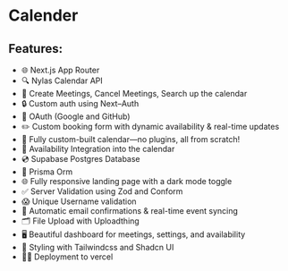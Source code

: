 # Calender

## Features: 
- 🌐 Next.js App Router
- 🔍 Nylas Calendar API
- 💪 Create Meetings, Cancel Meetings, Search up the calendar
- 🔒 Custom auth using Next–Auth
- 🔑 OAuth (Google and GitHub)
- ✏️ Custom booking form with dynamic availability & real-time updates
- 📆 Fully custom-built calendar—no plugins, all from scratch!
- 👋 Availability Integration into the calendar
- 💿 Supabase Postgres Database
- 💨 Prisma Orm
- 🌐 Fully responsive landing page with a dark mode toggle
- ✅ Server Validation using Zod and Conform
- 😱 Unique Username validation
- 📧 Automatic email confirmations & real-time event syncing
- 🗂️ File Upload with Uploadthing
- 🖥️ Beautiful dashboard for meetings, settings, and availability
- 🎨 Styling with Tailwindcss and Shadcn UI
- 😶‍🌫️ Deployment to vercel

